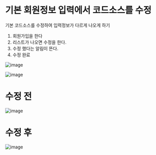 # 기본 회원정보 입력에서 코드소스를 수정
기본 코드소스를 수정하여 입력정보가 다르게 나오게 하기

1. 회원가입을 한다<br>
2. 리스트가 나오면 수정을 한다.
3. 수정 했다는 알림이 뜬다.
4. 수정 완료

![image](https://user-images.githubusercontent.com/80745282/172828590-d20ecac5-11d3-4d17-befe-a4c1daffcf21.png)

![image](https://user-images.githubusercontent.com/80745282/172829306-49dc7f29-e861-4e67-be37-98773bd50559.png)



# 수정 전

![image](https://user-images.githubusercontent.com/80745282/172828796-a5fda2b3-dde8-40f6-a606-66099a1bfadc.png)

# 수정 후

![image](https://user-images.githubusercontent.com/80745282/172828909-a05b759d-4b17-4b25-bdac-645f45f7c761.png)


